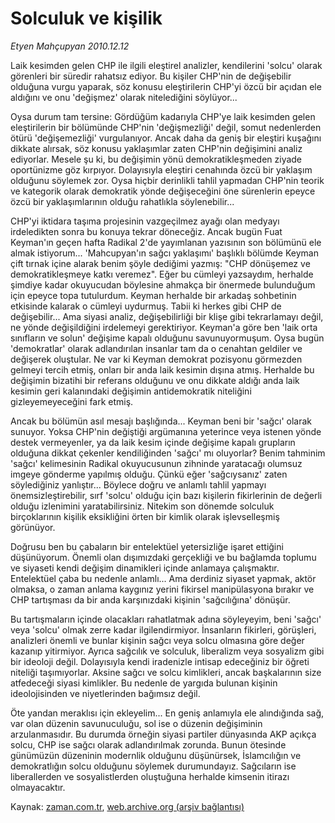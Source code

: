# Solculuk ve kişilik

*Etyen Mahçupyan 2010.12.12*

<td class="columnist-detail">
<p>Laik kesimden gelen CHP ile ilgili eleştirel analizler, kendilerini 'solcu' olarak görenleri bir süredir rahatsız ediyor. Bu kişiler CHP'nin de değişebilir olduğuna vurgu yaparak, söz konusu eleştirilerin CHP'yi özcü bir açıdan ele aldığını ve onu 'değişmez' olarak nitelediğini söylüyor...</p>
<p>
<div id="haberMetinDiv">
<p>Oysa durum tam tersine: Gördüğüm kadarıyla CHP'ye laik kesimden gelen eleştirilerin bir bölümünde CHP'nin 'değişmezliği' değil, somut nedenlerden ötürü 'değişemezliği' vurgulanıyor. Ancak daha da geniş bir eleştiri kuşağını dikkate alırsak, söz konusu yaklaşımlar zaten CHP'nin değişimini analiz ediyorlar. Mesele şu ki, bu değişimin yönü demokratikleşmeden ziyade oportünizme göz kırpıyor. Dolayısıyla eleştiri cenahında özcü bir yaklaşım olduğunu söylemek zor. Oysa hiçbir derinlikli tahlil yapmadan CHP'nin teorik ve kategorik olarak demokratik yönde değişeceğini öne sürenlerin epeyce özcü bir yaklaşımlarının olduğu rahatlıkla söylenebilir...
<p>CHP'yi iktidara taşıma projesinin vazgeçilmez ayağı olan medyayı irdeledikten sonra bu konuya tekrar döneceğiz. Ancak bugün Fuat Keyman'ın geçen hafta Radikal 2'de yayımlanan yazısının son bölümünü ele almak istiyorum... 'Mahcupyan'ın sağcı yaklaşımı' başlıklı bölümde Keyman çift tırnak içine alarak benim şöyle dediğimi yazmış: "CHP dönüşemez ve demokratikleşmeye katkı veremez". Eğer bu cümleyi yazsaydım, herhalde şimdiye kadar okuyucudan böylesine ahmakça bir önermede bulunduğum için epeyce topa tutulurdum. Keyman herhalde bir arkadaş sohbetinin etkisinde kalarak o cümleyi uydurmuş. Tabii ki herkes gibi CHP de değişebilir... Ama siyasi analiz, değişebilirliği bir klişe gibi tekrarlamayı değil, ne yönde değişildiğini irdelemeyi gerektiriyor. Keyman'a göre ben 'laik orta sınıfların ve solun' değişime kapalı olduğunu savunuyormuşum. Oysa bugün 'demokratlar' olarak adlandırılan insanlar tam da o cenahtan geldiler ve değişerek oluştular. Ne var ki Keyman demokrat pozisyonu görmezden gelmeyi tercih etmiş, onları bir anda laik kesimin dışına atmış. Herhalde bu değişimin bizatihi bir referans olduğunu ve onu dikkate aldığı anda laik kesimin geri kalanındaki değişimin antidemokratik niteliğini gizleyemeyeceğini fark etmiş.
<p>Ancak bu bölümün asıl mesajı başlığında... Keyman beni bir 'sağcı' olarak sunuyor. Yoksa CHP'nin değiştiği argümanına yeterince veya istenen yönde destek vermeyenler, ya da laik kesim içinde değişime kapalı grupların olduğuna dikkat çekenler kendiliğinden 'sağcı' mı oluyorlar? Benim tahminim 'sağcı' kelimesinin Radikal okuyucusunun zihninde yaratacağı olumsuz imgeye gönderme yapılmış olduğu. Çünkü eğer 'sağcıysanız' zaten söylediğiniz yanlıştır... Böylece doğru ve anlamlı tahlil yapmayı önemsizleştirebilir, sırf 'solcu' olduğu için bazı kişilerin fikirlerinin de değerli olduğu izlenimini yaratabilirsiniz. Nitekim son dönemde solculuk birçoklarının kişilik eksikliğini örten bir kimlik olarak işlevselleşmiş görünüyor.
<p>Doğrusu ben bu çabaların bir entelektüel yetersizliğe işaret ettiğini düşünüyorum. Önemli olan dışımızdaki gerçekliği ve bu bağlamda toplumu ve siyaseti kendi değişim dinamikleri içinde anlamaya çalışmaktır. Entelektüel çaba bu nedenle anlamlı... Ama derdiniz siyaset yapmak, aktör olmaksa, o zaman anlama kaygınız yerini fikirsel manipülasyona bırakır ve CHP tartışması da bir anda karşınızdaki kişinin 'sağcılığına' dönüşür.
<p>Bu tartışmaların içinde olacakları rahatlatmak adına söyleyeyim, beni 'sağcı' veya 'solcu' olmak zerre kadar ilgilendirmiyor. İnsanların fikirleri, görüşleri, analizleri önemli ve bunlar kişinin sağcı veya solcu olmasına göre değer kazanıp yitirmiyor. Ayrıca sağcılık ve solculuk, liberalizm veya sosyalizm gibi bir ideoloji değil. Dolayısıyla kendi iradenizle intisap edeceğiniz bir öğreti niteliği taşımıyorlar. Aksine sağcı ve solcu kimlikleri, ancak başkalarının size atfedeceği siyasi kimlikler. Bu nedenle de yargıda bulunan kişinin ideolojisinden ve niyetlerinden bağımsız değil.
<p>Öte yandan meraklısı için ekleyelim... En geniş anlamıyla ele alındığında sağ, var olan düzenin savunuculuğu, sol ise o düzenin değişiminin arzulanmasıdır. Bu durumda örneğin siyasi partiler dünyasında AKP açıkça solcu, CHP ise sağcı olarak adlandırılmak zorunda. Bunun ötesinde günümüzün düzeninin modernlik olduğunu düşünürsek, İslamcılığın ve demokratlığın solcu olduğunu söylemek durumundayız. Sağcıların ise liberallerden ve sosyalistlerden oluştuğuna herhalde kimsenin itirazı olmayacaktır. </p></p></p></p></p></p></div>
</p>
<a href="http://web.archive.org/web/20101221121559/mailto:e.mahcupyan@zaman.com.tr">
</a></td>

Kaynak: [zaman.com.tr](http://zaman.com.tr/yazar.do?yazino=1063986), [web.archive.org (arşiv bağlantısı)](http://web.archive.org/web/20101221121559/http://zaman.com.tr:80/yazar.do?yazino=1063986)
